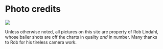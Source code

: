 # Photo credits

<img src="/images/rob.jpg" class="span3 pull-right img-polaroid">

Unless otherwise noted, all pictures on this site are property of Rob Lindahl, whose baller shots are off the charts in quality *and* in number.
Many thanks to Rob for his tireless camera work.

